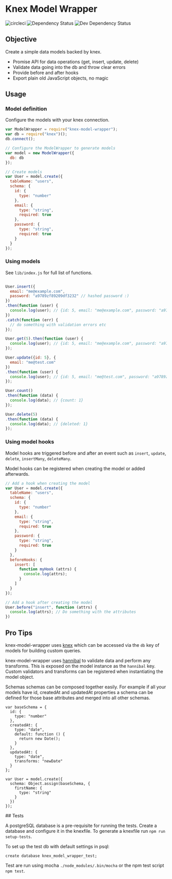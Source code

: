 # Knex Model Wrapper

![circleci](https://circleci.com/gh/oliverbrooks/knex-model-wrapper.png?style=shield)
![Dependency Status](https://david-dm.org/oliverbrooks/knex-model-wrapper.svg)
![Dev Dependency Status](https://david-dm.org/oliverbrooks/knex-model-wrapper/dev-status.svg)

## Objective

Create a simple data models backed by knex.

* Promise API for data operations (get, insert, update, delete)
* Validate data going into the db and throw clear errors
* Provide before and after hooks
* Export plain old JavaScript objects, no magic

## Usage

### Model definition

Configure the models with your knex connection.

```js
var ModelWrapper = require("knex-model-wrapper");
var db = require("knex")();
db.connect();

// Configure the ModelWrapper to generate models
var model = new ModelWrapper({
  db: db
});

// Create models
var User = model.create({
  tableName: "users",
  schema: {
    id: {
      type: "number"
    },
    email: {
      type: "string",
      required: true
    },
    password: {
      type: "string",
      required: true
    }
  }
});
```

### Using models

See `lib/index.js` for full list of functions.

```js

User.insert({
  email: "me@example.com",
  password: "a9789zf89209df3232" // hashed password :)
})
.then(function (user) {
  console.log(user); // {id: 5, email: "me@example.com", password: "a9789zf89209df3232"}
})
.catch(function (err) {
  // do something with validation errors etc
});

User.get(5).then(function (user) {
  console.log(user); // {id: 5, email: "me@example.com", password: "a9789zf89209df3232"}
});

User.update({id: 5}, {
  email: "me@test.com"
})
.then(function (user) {
  console.log(user); // {id: 5, email: "me@test.com", password: "a9789zf89209df3232"}
});

User.count()
.then(function (data) {
  console.log(data); // {count: 1}
});

User.delete(5)
.then(function (data) {
  console.log(data); // {deleted: 1}
});
```

### Using model hooks

Model hooks are triggered before and after an event such as `insert`, `update`, `delete`, `insertMany`, `deleteMany`.

Model hooks can be registered when creating the model or added afterwards.

```js
// Add a hook when creating the model
var User = model.create({
  tableName: "users",
  schema: {
    id: {
      type: "number"
    },
    email: {
      type: "string",
      required: true
    },
    password: {
      type: "string",
      required: true
    }
  },
  beforeHooks: {
    insert: [
      function myHook (attrs) {
        console.log(attrs);
      }
    ]
  }
});

// Add a hook after creating the model
User.before("insert", function (attrs) {
  console.log(attrs); // Do something with the attributes
})
```

## Pro Tips

knex-model-wrapper uses [knex](http://knexjs.org/) which can be accessed via the `db` key of models for building custom queries.

knex-model-wrapper uses [hannibal](https://www.npmjs.com/package/hannibal) to validate data and perform any transforms. This is exposed on the model instance as the `hannibal` key. Custom validators and transforms can be registered when instantiating the model object.

Schemas schemas can be composed together easily. For example if all your models have id, createdAt and updatedAt properties a schema can be defined for those base attributes and merged into all other schemas.

```
var baseSchema = {
  id: {
    type: "number"
  },
  createdAt: {
    type: "date",
    default: function () {
      return new Date();
    }
  },
  updatedAt: {
    type: "date",
    transforms: "newDate"
  }
};

var User = model.create({
  schema: Object.assign(baseSchema, {
    firstName: {
      type: "string"
    }
  })
});
```

## Tests

A postgreSQL database is a pre-requisite for running the tests. Create a database and configure it in the knexfile. To generate a knexfile run `npm run setup-tests`.

To set up the test db with default settings in psql:

```
create database knex_model_wrapper_test;
```

Test are run using mocha `./node_modules/.bin/mocha` or the npm test script `npm test`.
